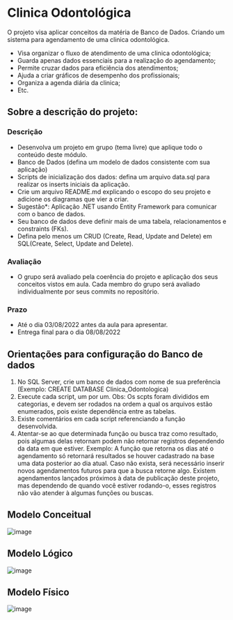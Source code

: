 # Clinica Odontológica

O projeto visa aplicar conceitos da matéria de Banco de Dados. Criando um sistema para agendamento de uma clinica odontológica.

  * Visa organizar o fluxo de atendimento de uma clinica odontológica;
  * Guarda apenas dados essenciais para  a realização do agendamento;
  * Permite cruzar dados para eficiência dos atendimentos;
  * Ajuda a criar gráficos de desempenho dos profissionais;
  * Organiza a agenda diária da clinica;
  * Etc. 

## Sobre a descrição do projeto:
### Descrição

* Desenvolva um projeto em grupo (tema livre) que aplique todo o conteúdo deste módulo.
* Banco de Dados (defina um modelo de dados consistente com sua aplicação)
* Scripts de inicialização dos dados: defina um arquivo data.sql para realizar os inserts iniciais da aplicação.
* Crie um arquivo README.md explicando o escopo do seu projeto e adicione os diagramas que vier a criar.
* Sugestão*: Aplicação .NET usando Entity Framework para comunicar com o banco de dados.
* Seu banco de dados deve definir mais de uma tabela, relacionamentos e constraints (FKs).
* Defina pelo menos um CRUD (Create, Read, Update and Delete) em SQL(Create, Select, Update and Delete).
### Avaliação
* O grupo será avaliado pela coerência do projeto e aplicação dos seus conceitos vistos em aula.
Cada membro do grupo será avaliado individualmente por seus commits no repositório.
### Prazo
* Até o dia 03/08/2022 antes da aula para apresentar.
* Entrega final para o dia 08/08/2022

## Orientações para configuração do Banco de dados
1) No SQL Server, crie um banco de dados com nome de sua preferência (Exemplo: CREATE DATABASE Clinica_Odontologica)
2) Execute cada script, um por um.
   Obs: Os scpts foram divididos em categorias, e devem ser rodados na ordem a qual os arquivos estão enumerados, pois existe dependência entre as tabelas.
3) Existe comentários em cada script referenciando a função desenvolvida.
4) Atentar-se ao que determinada função ou busca traz como resultado, pois algumas delas retornam podem não retornar registros dependendo da data em que estiver. 
Exemplo: A função que retorna os dias até o agendamento só retornará resultados se houver cadastrado na base uma data posterior ao dia atual. 
Caso não exista, será necessário inserir novos agendamentos futuros para que a busca retorne algo. Existem agendamentos lançados próximos à data de publicação deste projeto, mas dependendo de quando você estiver rodando-o, esses registros não vão atender à algumas funções ou buscas. 


## Modelo Conceitual
![image](https://user-images.githubusercontent.com/38474570/182737190-6f3f8849-0c72-4a4f-9e2c-4be30814de70.png)


## Modelo Lógico
![image](https://user-images.githubusercontent.com/38474570/182737212-4f21f4ca-28ba-491a-bde2-14dcd99c554a.png)

## Modelo Físico
![image](https://user-images.githubusercontent.com/38474570/183547790-bdac03b5-2c03-4071-84a2-614c4611313b.png)
